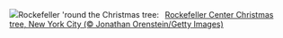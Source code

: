 ![](https://www.bing.com/th?id=OHR.TreeLighting_EN-US4396317497_UHD.jpg&w=1000)Rockefeller 'round the Christmas tree:&nbsp;&ensp;[Rockefeller Center Christmas tree, New York City (© Jonathan Orenstein/Getty Images)](https://www.bing.com/th?id=OHR.TreeLighting_EN-US4396317497_UHD.jpg)
<br><br/>
